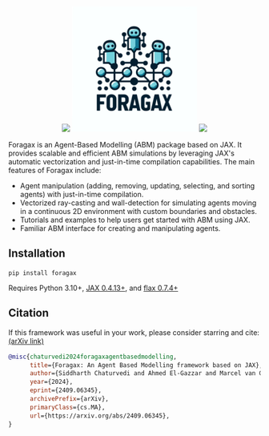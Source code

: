 <div align="center">
    <img src="https://github.com/i-m-iron-man/Foragax/blob/main/docs/assets/small_foragaing.gif" width="250"/>
    <img src="https://github.com/i-m-iron-man/Foragax/blob/main/docs/assets/foragax_logo.webp" width="250"/>
    <img src="https://github.com/i-m-iron-man/Foragax/blob/main/docs/assets/sheep_wolf.gif" width="250"/>
</div>



Foragax is an Agent-Based Modelling (ABM) package based on JAX. It provides scalable and efficient ABM simulations by leveraging JAX's automatic vectorization and just-in-time compilation capabilities. The main features of Foragax include:

 - Agent manipulation (adding, removing, updating, selecting, and sorting agents) with just-in-time compilation.
 - Vectorized ray-casting and wall-detection for simulating agents moving in a continuous 2D environment with custom boundaries and obstacles.
 - Tutorials and examples to help users get started with ABM using JAX.
 - Familiar ABM interface for creating and manipulating agents.

## Installation
```
pip install foragax
```
Requires Python 3.10+, [JAX 0.4.13+](https://jax.readthedocs.io/en/latest/quickstart.html), and [flax 0.7.4+](https://flax.readthedocs.io/en/latest/quick_start.html)


## Citation

If this framework was useful in your work, please consider starring and cite: [(arXiv link)](https://www.arxiv.org/abs/2409.06345v2)

```bibtex
@misc{chaturvedi2024foragaxagentbasedmodelling,
      title={Foragax: An Agent Based Modelling framework based on JAX}, 
      author={Siddharth Chaturvedi and Ahmed El-Gazzar and Marcel van Gerven},
      year={2024},
      eprint={2409.06345},
      archivePrefix={arXiv},
      primaryClass={cs.MA},
      url={https://arxiv.org/abs/2409.06345}, 
}
```


